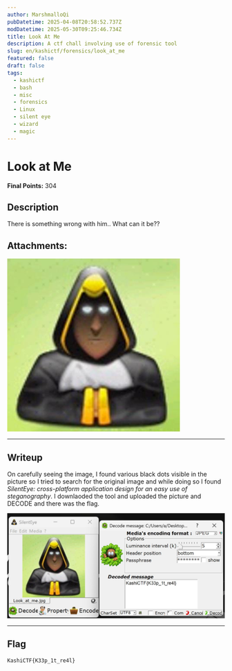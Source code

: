 ```yaml
---
author: MarshmalloQi
pubDatetime: 2025-04-08T20:58:52.737Z
modDatetime: 2025-05-30T09:25:46.734Z
title: Look At Me
description: A ctf chall involving use of forensic tool
slug: en/kashictf/forensics/look_at_me
featured: false
draft: false
tags:
  - kashictf
  - bash
  - misc
  - forensics
  - Linux
  - silent eye
  - wizard
  - magic
---
```



# Look at Me

**Final Points:** 304


## Description
There is something wrong with him.. What can it be??
## Attachments:

![Look_at_me.jpg](./Look_at_me.jpg)


---
## Writeup

On carefully seeing the image, I found various black dots visible in the picture so I tried to search for the original image and while doing so I found *SilentEye: cross-platform application design for an easy use of steganography*. I downlaoded the tool and uploaded the picture and DECODE and there was the flag.

![silenteye](./silenteye.jpeg)


---
## Flag
```
KashiCTF{K33p_1t_re4l}
```